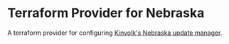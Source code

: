# Terraform Provider for Nebraska

A terraform provider for configuring [Kinvolk's Nebraska update
manager](https://github.com/kinvolk/nebraska).
